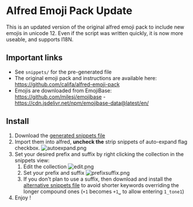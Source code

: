 # Alfred Emoji Pack Update

This is an updated version of the original alfred emoji pack to include new emojis in unicode 12.
Even if the script was written quickly, it is now more useable, and supports I18N.

## Important links

* See `snippets/` for the pre-generated file
* The original emoji pack and instructions are available here: https://github.com/califa/alfred-emoji-pack
* Emojis are downloaded from EmojiBase: https://github.com/milesj/emojibase - https://cdn.jsdelivr.net/npm/emojibase-data@latest/en/

## Install

1. Download the [generated snippets file](https://github.com/paris-ci/Alfred-Emoji-Pack-Update/raw/master/snippets/Emoji%20Pack%20Update.alfredsnippets)
2. Import them into alfred, **uncheck the** strip snippets of auto-expand flag checkbox.
   ![autoexpand.png](manual/autoexpand.png)
3. Set your desired prefix and suffix by right clicking the collection in the snippets view:
    1. Edit the collection ![edit.png](manual/edit.png)
    2. Set your prefix and suffix ![prefixsuffix.png](manual/prefixsuffix.png)
    3. If you don't plan to use a suffix, then download and install the [alternative snippets file](https://github.com/paris-ci/Alfred-Emoji-Pack-Update/raw/master/snippets/Emoji%20Pack%20Update%20Deduped.alfredsnippets) to avoid shorter keywords overriding the longer compound ones (`+1` becomes `+1␣` to allow entering `1_tone1`)
4. Enjoy ! 